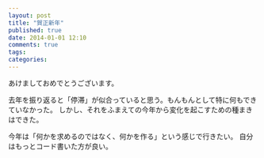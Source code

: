 ```yaml
---
layout: post
title: "賀正新年"
published: true
date: 2014-01-01 12:10
comments: true
tags: 
categories: 
---
```


あけましておめでとうございます。

去年を振り返ると「停滞」が似合っていると思う。もんもんとして特に何もできていなかった。
しかし、それをふまえての今年から変化を起こすための種まきはできた。

今年は「何かを求めるのではなく、何かを作る」という感じで行きたい。
自分はもっとコード書いた方が良い。
